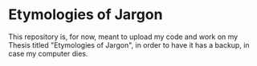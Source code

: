 # Etymologies of Jargon

This repository is, for now, meant to upload my code and work on my Thesis titled "Etymologies of Jargon", in order to have it has a backup, in case my computer dies.

<script>
  alert('test')
</script>
